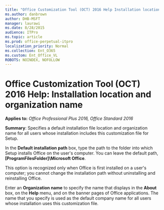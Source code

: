 ```yaml
---
title: "Office Customization Tool (OCT) 2016 Help Installation location and organization name"
ms.author: danbrown
author: DHB-MSFT
manager: laurawi
ms.date: 8/28/2015
audience: ITPro
ms.topic: article
ms.prod: office-perpetual-itpro
localization_priority: Normal
ms.collection: Ent_O365
ms.custom: Ent_Office_VL
ROBOTS: NOINDEX, NOFOLLOW
---
```


# Office Customization Tool (OCT) 2016 Help: Installation location and organization name

**Applies to:** *Office Professional Plus 2016, Office Standard 2016*

**Summary**: Specifies a default installation file location and organization name for all users whose installation includes this customization file for Setup.
  
In the **Default installation path** box, type the path to the folder into which Setup installs Office on the user's computer. You can leave the default path, **[ProgramFilesFolder]\Microsoft Office**. 
  
This option is recognized only when Office is first installed on a user's computer; you cannot change the installation path without uninstalling and reinstalling Office.
  
Enter an **Organization name** to specify the name that displays in the **About** box, on the **Help** menu, and on the banner pages of Office applications. The name that you specify is used as the default company name for all users whose installation uses this customization file. 
  

